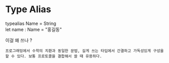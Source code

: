 # Type Alias

typealias Name = String  
let name : Name = "홍길동"

이걸 왜 쓰나 ? 

    프로그래밍에서 수학의 치환과 동일한 문법, 길게 쓰는 타입에서 간결하고 가독성있게 구성을 할 수 있다. 보통 프로토콜을 결합해서 쓸 때 유용하다.

